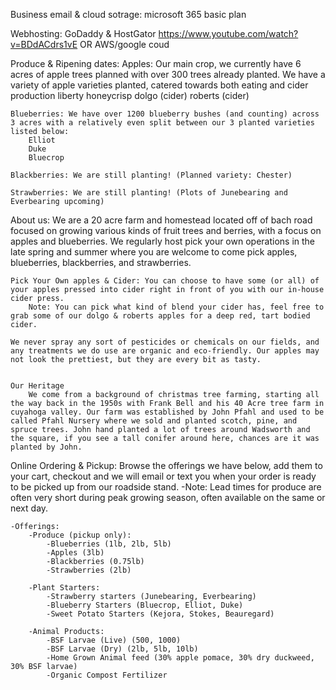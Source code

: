 Business email & cloud sotrage: microsoft 365 basic plan

Webhosting: GoDaddy & HostGator https://www.youtube.com/watch?v=BDdACdrs1vE OR AWS/google coud



Produce & Ripening dates:
    Apples: Our main crop, we currently have 6 acres of apple trees planned with over 300 trees already planted. We have a variety of apple varieties planted, catered towards both eating and cider production
        liberty
        honeycrisp 
        dolgo (cider)
        roberts (cider)
        

    Blueberries: We have over 1200 blueberry bushes (and counting) across 3 acres with a relatively even split between our 3 planted varieties listed below:
        Elliot
        Duke 
        Bluecrop

    Blackberries: We are still planting! (Planned variety: Chester)

    Strawberries: We are still planting! (Plots of Junebearing and Everbearing upcoming)

    
About us:
    We are a 20 acre farm and homestead located off of bach road focused on growing various kinds of fruit trees and berries, with a focus on apples and blueberries. We regularly host pick your own operations in the late spring and summer where you are welcome to come pick apples, blueberries, blackberries, and strawberries. 

    Pick Your Own apples & Cider: You can choose to have some (or all) of your apples pressed into cider right in front of you with our in-house cider press. 
        Note: You can pick what kind of blend your cider has, feel free to grab some of our dolgo & roberts apples for a deep red, tart bodied cider.

    We never spray any sort of pesticides or chemicals on our fields, and any treatments we do use are organic and eco-friendly. Our apples may not look the prettiest, but they are every bit as tasty.


    Our Heritage 
        We come from a background of christmas tree farming, starting all the way back in the 1950s with Frank Bell and his 40 Acre tree farm in cuyahoga valley. Our farm was established by John Pfahl and used to be called Pfahl Nursery where we sold and planted scotch, pine, and spruce trees. John hand planted a lot of trees around Wadsworth and the square, if you see a tall conifer around here, chances are it was planted by John. 


Online Ordering & Pickup:
    Browse the offerings we have below, add them to your cart, checkout and we will email or text you when your order is ready to be picked up from our roadside stand.
        -Note: Lead times for produce are often very short during peak growing season, often available on the same or next day.

    -Offerings: 
        -Produce (pickup only):
            -Blueberries (1lb, 2lb, 5lb)
            -Apples (3lb)
            -Blackberries (0.75lb)
            -Strawberries (2lb)

        -Plant Starters:
            -Strawberry starters (Junebearing, Everbearing)
            -Blueberry Starters (Bluecrop, Elliot, Duke)
            -Sweet Potato Starters (Kejora, Stokes, Beauregard)

        -Animal Products:
            -BSF Larvae (Live) (500, 1000)
            -BSF Larvae (Dry) (2lb, 5lb, 10lb)
            -Home Grown Animal feed (30% apple pomace, 30% dry duckweed, 30% BSF larvae)
            -Organic Compost Fertilizer






